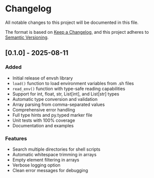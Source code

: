 # Changelog

All notable changes to this project will be documented in this file.

The format is based on [Keep a Changelog](https://keepachangelog.com/en/1.0.0/),
and this project adheres to [Semantic Versioning](https://semver.org/spec/v2.0.0.html).

## [0.1.0] - 2025-08-11

### Added
- Initial release of envsh library
- `load()` function to load environment variables from .sh files
- `read_env()` function with type-safe reading capabilities
- Support for int, float, str, List[int], and List[str] types
- Automatic type conversion and validation
- Array parsing from comma-separated values
- Comprehensive error handling
- Full type hints and py.typed marker file
- Unit tests with 100% coverage
- Documentation and examples

### Features
- Search multiple directories for shell scripts
- Automatic whitespace trimming in arrays
- Empty element filtering in arrays
- Verbose logging option
- Clean error messages for debugging
